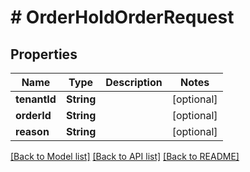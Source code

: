 # # OrderHoldOrderRequest


## Properties 


Name | Type | Description | Notes
------------ | ------------- | ------------- | -------------
**tenantId**| **String** |   | [optional]
**orderId**| **String** |   | [optional]
**reason**| **String** |   | [optional]


[[Back to Model list]](../../README.md#models) [[Back to API list]](../../README.md#endpoints) [[Back to README]](../../README.md)

